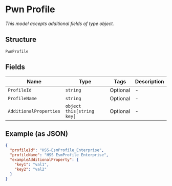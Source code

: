 
# Pwn Profile

*This model accepts additional fields of type object.*

## Structure

`PwnProfile`

## Fields

| Name | Type | Tags | Description |
|  --- | --- | --- | --- |
| `ProfileId` | `string` | Optional | - |
| `ProfileName` | `string` | Optional | - |
| `AdditionalProperties` | `object this[string key]` | Optional | - |

## Example (as JSON)

```json
{
  "profileId": "HSS-EsmProfile_Enterprise",
  "profileName": "HSS EsmProfile Enterprise",
  "exampleAdditionalProperty": {
    "key1": "val1",
    "key2": "val2"
  }
}
```

